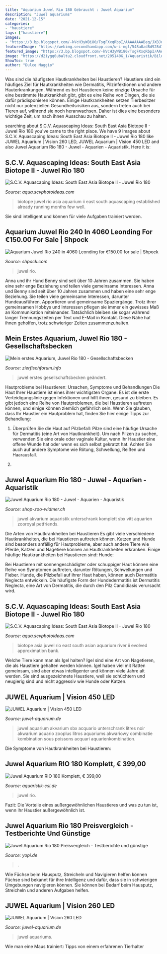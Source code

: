 ```yaml
---
title: "Aquarium Juwel Rio 180 Gebraucht : Juwel Aquarium"
description: "Juwel aquariums"
date: "2021-12-15"
categories:
- "haustiere"
tags: ["haustiere"]
images:
- "https://3.bp.blogspot.com/-kVcH3yWBi80/TsgFXxqRbpI/AAAAAAAABeg/JXBJuRLP09M/s1600/IMG_1822.jpg"
featuredImage: "https://webimg.secondhandapp.com/w-i-mgl/548a0ad8d928d1b3158d90cc"
featured_image: "https://3.bp.blogspot.com/-kVcH3yWBi80/TsgFXxqRbpI/AAAAAAAABeg/JXBJuRLP09M/s1600/IMG_1822.jpg"
image: "https://d2iygq6ubaltu2.cloudfront.net/205140G_1/Aquaristik/Bilder/Juwel-Aquarium-Rio-180.jpg"
ShowToc: true
author: "Dulce Maggio"
---
```



Was sind die häufigsten Hautkrankheiten bei Haustieren?
Haustiere sind ein häufiges Ziel für Hautkrankheiten wie Dermatitis, Pilzinfektionen und andere Hauterkrankungen. Während es bei Haustieren keine einzige Ursache für eine bestimmte Hautkrankheit gibt, gibt es eine Reihe von Dingen, die sie dafür prädisponieren können. Einige Hautkrankheiten setzen Tierbesitzer nicht nur potenziellen Gesundheitsrisiken aus, sondern treten auch bei Tieren auf, während sie noch heranwachsen. Daher ist dies eine besonders wichtige Zeit, um nach ihnen Ausschau zu halten.

	

		
searching about S.C.V. Aquascaping Ideas: South East Asia Biotope II - Juwel Rio 180 you've came to the right place. We have 9 Images about S.C.V. Aquascaping Ideas: South East Asia Biotope II - Juwel Rio 180 like JUWEL Aquarium | Vision 260 LED, JUWEL Aquarium | Vision 450 LED and also Juwel Aquarium Rio 180 - Juwel - Aquarien - Aquaristik. Here it is:
		
    
## S.C.V. Aquascaping Ideas: South East Asia Biotope II - Juwel Rio 180

<img loading=lazy src="https://3.bp.blogspot.com/-kVcH3yWBi80/TsgFXxqRbpI/AAAAAAAABeg/JXBJuRLP09M/s1600/IMG_1822.jpg" onerror="this.onerror=null;this.src='https://tse3.mm.bing.net/th?id=OIP.1Djc4aKQtEBgw68XVtoFCAHaE7&amp;pid=15.1';" alt="S.C.V. Aquascaping Ideas: South East Asia Biotope II - Juwel Rio 180">

_Source: aqua.scvphotoideas.com_

>biotope juwel rio asia aquarium ii east south aquascaping established already running months few well. 

	

Sie sind intelligent und können für viele Aufgaben trainiert werden.

    
## Aquarium Juwel Rio 240 In 4060 Leonding For €150.00 For Sale | Shpock

<img loading=lazy src="https://webimg.secondhandapp.com/w-i-mgl/548a0ad8d928d1b3158d90cc" onerror="this.onerror=null;this.src='https://tse1.mm.bing.net/th?id=OIP.o8Rga_SRlonD2EQzKU4wtQHaFk&amp;pid=15.1';" alt="Aquarium Juwel Rio 240 in 4060 Leonding for €150.00 for sale | Shpock">

_Source: shpock.com_

>juwel rio. 

	

Anna und ihr Hund Benny sind seit über 10 Jahren zusammen. Sie haben eine sehr enge Beziehung und teilen viele gemeinsame Interessen.
Anna und Benny sind seit über 10 Jahren zusammen und haben eine sehr enge Beziehung. Sie teilen viele gemeinsame Interessen, darunter Hundeausführen, Apportieren und gemeinsame Spaziergänge. Trotz ihrer gemeinsamen Hobbys und Interessen pflegen sie immer ein gewisses Maß an Kommunikation miteinander. Tatsächlich bleiben sie sogar während langer Trennungszeiten per Text und E-Mail in Kontakt. Diese Nähe hat ihnen geholfen, trotz schwieriger Zeiten zusammenzuhalten.

    
## Mein Erstes Aquarium, Juwel Rio 180 - Gesellschaftsbecken

<img loading=lazy src="http://www10.pic-upload.de/18.01.13/1btxento8qz.jpg" onerror="this.onerror=null;this.src='https://tse2.mm.bing.net/th?id=OIP.g1uigyeCgRVT1eeta-vqwAHaJ3&amp;pid=15.1';" alt="Mein erstes Aquarium, Juwel Rio 180 - Gesellschaftsbecken">

_Source: zierfischforum.info_

>juwel erstes gesellschaftsbecken geändert. 

	

Hautprobleme bei Haustieren: Ursachen, Symptome und Behandlungen
Die Haut Ihrer Haustiere ist eines ihrer wichtigsten Organe. Es ist die erste Verteidigungslinie gegen Infektionen und hilft ihnen, gesund zu bleiben. Es gibt jedoch eine Reihe von Hautproblemen, die bei Haustieren auftreten können, und einige können ziemlich gefährlich sein. Wenn Sie glauben, dass Ihr Haustier ein Hautproblem hat, finden Sie hier einige Tipps zur Behandlung:
1. Überprüfen Sie die Haut auf Pilzbefall: Pilze sind eine häufige Ursache für Dermatitis (eine Art von Hautkrankheit). Um nach Pilzen zu suchen, verwenden Sie eine orale oder vaginale Kultur, wenn Ihr Haustier eine offene Wunde hat oder wenn es sich selbst gekratzt hat. Achten Sie auch auf andere Symptome wie Rötung, Schwellung, Reißen und Haarausfall.

2.

    
## Juwel Aquarium Rio 180 - Juwel - Aquarien - Aquaristik

<img loading=lazy src="https://d2iygq6ubaltu2.cloudfront.net/205140G_1/Aquaristik/Bilder/Juwel-Aquarium-Rio-180.jpg" onerror="this.onerror=null;this.src='https://tse4.mm.bing.net/th?id=OIP.SMTi4X5L_a8rWeQBRQuCDQHaHa&amp;pid=15.1';" alt="Juwel Aquarium Rio 180 - Juwel - Aquarien - Aquaristik">

_Source: shop-zoo-widmer.ch_

>juwel akvarium aquaristik unterschrank komplett sbx vitt aquarien zooroyal petfriends. 

	

Die Arten von Hautkrankheiten bei Haustieren
Es gibt viele verschiedene Hautkrankheiten, die bei Haustieren auftreten können. Katzen und Hunde sind besonders anfällig für Hautprobleme, aber auch andere Tiere wie Pferde, Katzen und Nagetiere können an Hautkrankheiten erkranken. Einige häufige Hautkrankheiten bei Haustieren sind:
Hunde:

Bei Haustieren mit sonnengeschädigter oder schuppiger Haut können eine Reihe von Symptomen auftreten, darunter Rötungen, Schwellungen und Fieber. Hunde, die Pilzbefall auf ihrer Haut haben, können auch Dermatitis Neglecta entwickeln. Die häufigste Form der Hundedermatitis ist Dermatitis Neglecta, eine Art von Dermatitis, die durch den Pilz Candidiasis verursacht wird.

    
## S.C.V. Aquascaping Ideas: South East Asia Biotope II - Juwel Rio 180

<img loading=lazy src="https://1.bp.blogspot.com/-Z37R8g5z2kw/TsgDmqlyo4I/AAAAAAAABeE/DhSTQo_DzUU/s1600/IMG_1417.jpg" onerror="this.onerror=null;this.src='https://tse1.mm.bing.net/th?id=OIP.FEsBec5F8moi_QF-AM5nhAHaE8&amp;pid=15.1';" alt="S.C.V. Aquascaping Ideas: South East Asia Biotope II - Juwel Rio 180">

_Source: aqua.scvphotoideas.com_

>biotope asia juwel rio east south asian aquarium river ii evolved approximation bank. 

	

Welche Tiere kann man als Igel halten?
Igel sind eine Art von Nagetieren, die als Haustiere gehalten werden können. Igel haben viel mit Ratten gemeinsam, sind aber etwas intelligenter und können viele Jahre alt werden. Sie sind ausgezeichnete Haustiere, weil sie schüchtern und neugierig sind und nicht aggressiv wie Hunde oder Katzen.

    
## JUWEL Aquarium | Vision 450 LED

<img loading=lazy src="https://www.juwel-aquarium.de/out/media/360/LED/360_degree_galleries/vision_line/vision_450_black/vision450schwarz-small-01.jpg" onerror="this.onerror=null;this.src='https://tse4.mm.bing.net/th?id=OIP.uTAFHD_CYdsUOlcKLvd4OQHaHa&amp;pid=15.1';" alt="JUWEL Aquarium | Vision 450 LED">

_Source: juwel-aquarium.de_

>juwel aquarium akvarium sbx acquario unterschrank litres noir akwarium acuario zooplus litros aquariums akwariowy combinatie kombination sous poissons acquari aquarienkombination. 

	

Die Symptome von Hautkrankheiten bei Haustieren:

    
## Juwel Aquarium RIO 180 Komplett, € 399,00

<img loading=lazy src="https://aquaristik-csi.de/media/image/product/3935/lg/juwel-aquarium-rio-180-komplett.jpg" onerror="this.onerror=null;this.src='https://tse4.mm.bing.net/th?id=OIP.RsZCRqn4hu5-uwQbMO5ZeQHaHa&amp;pid=15.1';" alt="Juwel Aquarium RIO 180 Komplett, € 399,00">

_Source: aquaristik-csi.de_

>juwel rio. 

	

Fazit: Die Vorteile eines außergewöhnlichen Haustieres und was zu tun ist, wenn Ihr Haustier außergewöhnlich ist.

    
## Juwel Aquarium Rio 180 Preisvergleich - Testberichte Und Günstige

<img loading=lazy src="http://www.yopi.de/product_images/17/17382/lightbox/juwel-rio-180-aquarium.png" onerror="this.onerror=null;this.src='https://tse1.mm.bing.net/th?id=OIP.9AyLBOdQaHkovsyz8oflFAHaFj&amp;pid=15.1';" alt="Juwel Aquarium Rio 180 Preisvergleich - Testberichte und günstige">

_Source: yopi.de_

>. 

	

Wie Füchse beim Hausputz, Streicheln und Navigieren helfen können
Füchse sind bekannt für ihre Intelligenz und dafür, dass sie in schwierigen Umgebungen navigieren können. Sie können bei Bedarf beim Hausputz, Streicheln und anderen Aufgaben helfen.

    
## JUWEL Aquarium | Vision 260 LED

<img loading=lazy src="https://www.juwel-aquarium.de/out/pictures/generated/imagine/srcms/image/srcms/whole/fv_juwel_header_16_9_Vision(1).jpg" onerror="this.onerror=null;this.src='https://tse2.mm.bing.net/th?id=OIP.2oCkKmQVywTFufrEaO9D9QHaEK&amp;pid=15.1';" alt="JUWEL Aquarium | Vision 260 LED">

_Source: juwel-aquarium.de_

>juwel aquariums. 

	

Wie man eine Maus trainiert: Tipps von einem erfahrenen Tierhalter


